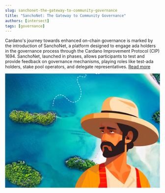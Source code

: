 ```yaml
---
slug: sanchonet-the-gateway-to-community-governance
title: "SanchoNet: The Gateway to Community Governance"
authors: [intersect]
tags: [governance]
---
```


Cardano's journey towards enhanced on-chain governance is marked by the introduction of SanchoNet, a platform designed to engage ada holders in the governance process through the Cardano Improvement Protocol (CIP) 1694. SanchoNet, launched in phases, allows participants to test and provide feedback on governance mechanisms, playing roles like test-ada holders, stake pool operators, and delegate representatives. [Read more](https://www.intersectmbo.org/news/sanchonet-the-gateway-to-community-governance)

![SanchoNet: The Gateway to Community Governance](./banner.webp)
